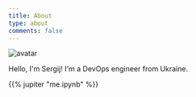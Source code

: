 ```yaml
---
title: About
type: about
comments: false
---
```


![avatar](images/avatar.jpg)

Hello, I'm Sergij!
I'm a DevOps engineer from Ukraine.

{{% jupiter "me.ipynb" %}}
